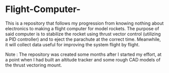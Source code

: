 # Flight-Computer-
This is a repository that follows my progression from knowing nothing about electronics to making  a flight computer for model rockets. The purpose of said computer is to stabilize the rocket using thrust vector control (utilizing a PID controller) and to eject the parachute at the correct time. Meanwhile, it will collect data useful for improving the system flight by flight.  

Note : The repository was created some months after I started my effort, at a point when I had built an altitude tracker and some rough CAD models of the thrust vectoring mount. 
